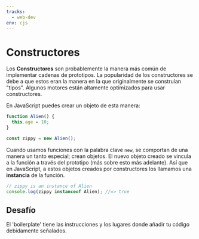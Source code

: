```yaml
---
tracks:
  - web-dev
env: cjs
---
```


# Constructores

Los __Constructores__ son probablemente la manera más común de implementar
cadenas de prototipos. La popularidad de los constructores se debe a que estos
eran la manera en la que originalmente se construían "tipos".
Algunos motores están altamente optimizados para usar constructores.

En JavaScript puedes crear un objeto de esta manera:

```js
function Alien() {
  this.age = 10;
}

const zippy = new Alien();
```

Cuando usamos funciones con la palabra clave `new`, se comportan de una manera
un tanto especial; crean objetos. El nuevo objeto creado se vincula a la función
a través del prototipo (más sobre esto más adelante). Así que en JavaScript, a
estos objetos creados por constructores los llamamos una __instancia__ de la
función.

```js
// zippy is an instance of Alien
console.log(zippy instanceof Alien); //=> true
```

## Desafío

El 'boilerplate' tiene las instrucciones y los
lugares donde añadir tu código debidamente señalados.
